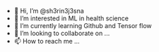- 👋 Hi, I’m @sh3rin3j3sna
- 👀 I’m interested in ML in health science
- 🌱 I’m currently learning Github and Tensor flow
- 💞️ I’m looking to collaborate on ...
- 📫 How to reach me ...

<!---
sh3rin3j3sna/sh3rin3j3sna is a ✨ special ✨ repository because its `README.md` (this file) appears on your GitHub profile.
You can click the Preview link to take a look at your changes.
--->
